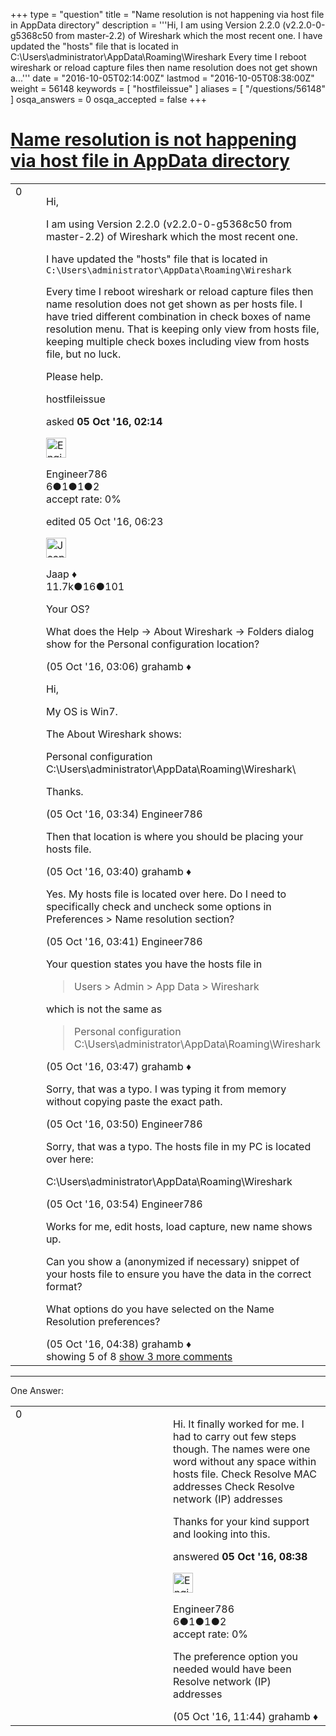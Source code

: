 +++
type = "question"
title = "Name resolution is not happening via host file in AppData directory"
description = '''Hi, I am using Version 2.2.0 (v2.2.0-0-g5368c50 from master-2.2) of Wireshark which the most recent one. I have updated the &quot;hosts&quot; file that is located in C:&#92;Users&#92;administrator&#92;AppData&#92;Roaming&#92;Wireshark Every time I reboot wireshark or reload capture files then name resolution does not get shown a...'''
date = "2016-10-05T02:14:00Z"
lastmod = "2016-10-05T08:38:00Z"
weight = 56148
keywords = [ "hostfileissue" ]
aliases = [ "/questions/56148" ]
osqa_answers = 0
osqa_accepted = false
+++

<div class="headNormal">

# [Name resolution is not happening via host file in AppData directory](/questions/56148/name-resolution-is-not-happening-via-host-file-in-appdata-directory)

</div>

<div id="main-body">

<div id="askform">

<table id="question-table" style="width:100%;"><colgroup><col style="width: 50%" /><col style="width: 50%" /></colgroup><tbody><tr class="odd"><td style="width: 30px; vertical-align: top"><div class="vote-buttons"><div id="post-56148-score" class="post-score" title="current number of votes">0</div><div id="favorite-count" class="favorite-count"></div></div></td><td><div id="item-right"><div class="question-body"><p>Hi,</p><p>I am using Version 2.2.0 (v2.2.0-0-g5368c50 from master-2.2) of Wireshark which the most recent one.</p><p>I have updated the "hosts" file that is located in <code>C:\Users\administrator\AppData\Roaming\Wireshark</code></p><p>Every time I reboot wireshark or reload capture files then name resolution does not get shown as per hosts file. I have tried different combination in check boxes of name resolution menu. That is keeping only view from hosts file, keeping multiple check boxes including view from hosts file, but no luck.</p><p>Please help.</p></div><div id="question-tags" class="tags-container tags">hostfileissue</div><div id="question-controls" class="post-controls"></div><div class="post-update-info-container"><div class="post-update-info post-update-info-user"><p>asked <strong>05 Oct '16, 02:14</strong></p><img src="https://secure.gravatar.com/avatar/bbad862d3f8e3b14c254bba392f1daa7?s=32&amp;d=identicon&amp;r=g" class="gravatar" width="32" height="32" alt="Engineer786&#39;s gravatar image" /><p>Engineer786<br />
<span class="score" title="6 reputation points">6</span><span title="1 badges"><span class="badge1">●</span><span class="badgecount">1</span></span><span title="1 badges"><span class="silver">●</span><span class="badgecount">1</span></span><span title="2 badges"><span class="bronze">●</span><span class="badgecount">2</span></span><br />
<span class="accept_rate" title="Rate of the user&#39;s accepted answers">accept rate:</span> <span title="Engineer786 has no accepted answers">0%</span></p></div><div class="post-update-info post-update-info-edited"><p>edited 05 Oct '16, 06:23</p><img src="https://secure.gravatar.com/avatar/2337f0406681e5c72ea0e6f1f0d6c0b0?s=32&amp;d=identicon&amp;r=g" class="gravatar" width="32" height="32" alt="Jaap&#39;s gravatar image" /><p>Jaap ♦<br />
<span class="score" title="11680 reputation points"><span>11.7k</span></span><span title="16 badges"><span class="silver">●</span><span class="badgecount">16</span></span><span title="101 badges"><span class="bronze">●</span><span class="badgecount">101</span></span></p></div></div><div id="comments-container-56148" class="comments-container"><span id="56150"></span><div id="comment-56150" class="comment"><div id="post-56150-score" class="comment-score"></div><div class="comment-text"><p>Your OS?</p><p>What does the Help -&gt; About Wireshark -&gt; Folders dialog show for the Personal configuration location?</p></div><div id="comment-56150-info" class="comment-info"><span class="comment-age">(05 Oct '16, 03:06)</span> grahamb ♦</div></div><span id="56152"></span><div id="comment-56152" class="comment"><div id="post-56152-score" class="comment-score"></div><div class="comment-text"><p>Hi,</p><p>My OS is Win7.</p><p>The About Wireshark shows:</p><p>Personal configuration C:\Users\administrator\AppData\Roaming\Wireshark\</p><p>Thanks.</p></div><div id="comment-56152-info" class="comment-info"><span class="comment-age">(05 Oct '16, 03:34)</span> Engineer786</div></div><span id="56153"></span><div id="comment-56153" class="comment"><div id="post-56153-score" class="comment-score"></div><div class="comment-text"><p>Then that location is where you should be placing your hosts file.</p></div><div id="comment-56153-info" class="comment-info"><span class="comment-age">(05 Oct '16, 03:40)</span> grahamb ♦</div></div><span id="56154"></span><div id="comment-56154" class="comment"><div id="post-56154-score" class="comment-score"></div><div class="comment-text"><p>Yes. My hosts file is located over here. Do I need to specifically check and uncheck some options in Preferences &gt; Name resolution section?</p></div><div id="comment-56154-info" class="comment-info"><span class="comment-age">(05 Oct '16, 03:41)</span> Engineer786</div></div><span id="56155"></span><div id="comment-56155" class="comment"><div id="post-56155-score" class="comment-score"></div><div class="comment-text"><p>Your question states you have the hosts file in</p><blockquote>Users &gt; Admin &gt; App Data &gt; Wireshark</blockquote><p>which is not the same as</p><blockquote>Personal configuration C:\Users\administrator\AppData\Roaming\Wireshark</blockquote></div><div id="comment-56155-info" class="comment-info"><span class="comment-age">(05 Oct '16, 03:47)</span> grahamb ♦</div></div><span id="56156"></span><div id="comment-56156" class="comment not_top_scorer"><div id="post-56156-score" class="comment-score"></div><div class="comment-text"><p>Sorry, that was a typo. I was typing it from memory without copying paste the exact path.</p></div><div id="comment-56156-info" class="comment-info"><span class="comment-age">(05 Oct '16, 03:50)</span> Engineer786</div></div><span id="56157"></span><div id="comment-56157" class="comment not_top_scorer"><div id="post-56157-score" class="comment-score"></div><div class="comment-text"><p>Sorry, that was a typo. The hosts file in my PC is located over here:</p><p>C:\Users\administrator\AppData\Roaming\Wireshark</p></div><div id="comment-56157-info" class="comment-info"><span class="comment-age">(05 Oct '16, 03:54)</span> Engineer786</div></div><span id="56158"></span><div id="comment-56158" class="comment not_top_scorer"><div id="post-56158-score" class="comment-score"></div><div class="comment-text"><p>Works for me, edit hosts, load capture, new name shows up.</p><p>Can you show a (anonymized if necessary) snippet of your hosts file to ensure you have the data in the correct format?</p><p>What options do you have selected on the Name Resolution preferences?</p></div><div id="comment-56158-info" class="comment-info"><span class="comment-age">(05 Oct '16, 04:38)</span> grahamb ♦</div></div></div><div id="comment-tools-56148" class="comment-tools"><span class="comments-showing"> showing 5 of 8 </span> <a href="#" class="show-all-comments-link">show 3 more comments</a></div><div class="clear"></div><div id="comment-56148-form-container" class="comment-form-container"></div><div class="clear"></div></div></td></tr></tbody></table>

------------------------------------------------------------------------

<div class="tabBar">

<span id="sort-top"></span>

<div class="headQuestions">

One Answer:

</div>

</div>

<span id="56166"></span>

<div id="answer-container-56166" class="answer answered-by-owner">

<table style="width:100%;"><colgroup><col style="width: 50%" /><col style="width: 50%" /></colgroup><tbody><tr class="odd"><td style="width: 30px; vertical-align: top"><div class="vote-buttons"><div id="post-56166-score" class="post-score" title="current number of votes">0</div></div></td><td><div class="item-right"><div class="answer-body"><p>Hi. It finally worked for me. I had to carry out few steps though. The names were one word without any space within hosts file. Check Resolve MAC addresses Check Resolve network (IP) addresses</p><p>Thanks for your kind support and looking into this.</p></div><div class="answer-controls post-controls"></div><div class="post-update-info-container"><div class="post-update-info post-update-info-user"><p>answered <strong>05 Oct '16, 08:38</strong></p><img src="https://secure.gravatar.com/avatar/bbad862d3f8e3b14c254bba392f1daa7?s=32&amp;d=identicon&amp;r=g" class="gravatar" width="32" height="32" alt="Engineer786&#39;s gravatar image" /><p>Engineer786<br />
<span class="score" title="6 reputation points">6</span><span title="1 badges"><span class="badge1">●</span><span class="badgecount">1</span></span><span title="1 badges"><span class="silver">●</span><span class="badgecount">1</span></span><span title="2 badges"><span class="bronze">●</span><span class="badgecount">2</span></span><br />
<span class="accept_rate" title="Rate of the user&#39;s accepted answers">accept rate:</span> <span title="Engineer786 has no accepted answers">0%</span></p></div></div><div id="comments-container-56166" class="comments-container"><span id="56170"></span><div id="comment-56170" class="comment"><div id="post-56170-score" class="comment-score"></div><div class="comment-text"><p>The preference option you needed would have been Resolve network (IP) addresses</p></div><div id="comment-56170-info" class="comment-info"><span class="comment-age">(05 Oct '16, 11:44)</span> grahamb ♦</div></div></div><div id="comment-tools-56166" class="comment-tools"></div><div class="clear"></div><div id="comment-56166-form-container" class="comment-form-container"></div><div class="clear"></div></div></td></tr></tbody></table>

</div>

<div class="paginator-container-left">

</div>

</div>

</div>

